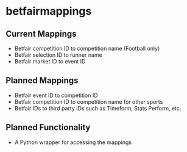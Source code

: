 # betfairmappings

## Current Mappings

* Betfair competition ID to competition name (Football only)
* Betfair selection ID to runner name
* Betfair market ID to event ID

## Planned Mappings

* Betfair event ID to competition ID
* Betfair competition ID to competition name for other sports
* Betfair IDs to third party IDs such as Timeform, Stats Perform, etc.

## Planned Functionality

* A Python wrapper for accessing the mappings
